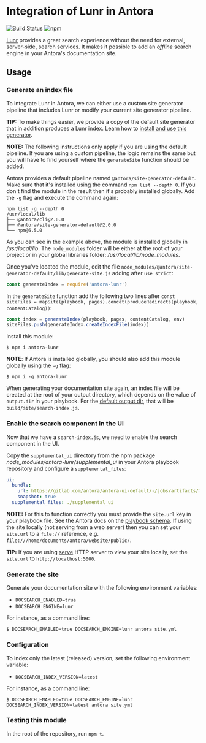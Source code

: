 # Integration of Lunr in Antora

[![Build Status](https://travis-ci.org/Mogztter/antora-lunr.svg?branch=master)](https://travis-ci.org/Mogztter/antora-lunr)
[![npm](https://img.shields.io/npm/v/antora-lunr.svg)](https://www.npmjs.org/package/antora-lunr)

[Lunr](https://lunrjs.com/) provides a great search experience without the need for external, server-side, search services.
It makes it possible to add an *offline* search engine in your Antora's documentation site.

## Usage

### Generate an index file

To integrate Lunr in Antora, we can either use a custom site generator pipeline that includes Lunr or modify your current site generator pipeline.

**TIP:**
To make things easier, we provide a copy of the default site generator that in addition produces a Lunr index. Learn how to [install and use this generator](https://github.com/Mogztter/antora-site-generator-lunr).

**NOTE:**
The following instructions only apply if you are using the default pipeline.
If you are using a custom pipeline, the logic remains the same but you will have to find yourself where the `generateSite` function should be added.

Antora provides a default pipeline named `@antora/site-generator-default`.
Make sure that it's installed using the command `npm list --depth 0`.
If you don't find the module in the result then it's probably installed globally.
Add the `-g` flag and execute the command again:

```
npm list -g --depth 0
/usr/local/lib
├── @antora/cli@2.0.0
├── @antora/site-generator-default@2.0.0
└── npm@6.5.0
```

As you can see in the example above, the module is installed globally in _/usr/local/lib_.
The `node_modules` folder will be either at the root of your project or in your global libraries folder: _/usr/local/lib/node_modules_.

Once you've located the module, edit the file `node_modules/@antora/site-generator-default/lib/generate-site.js` adding after `use strict`:

```js
const generateIndex = require('antora-lunr')
```

In the `generateSite` function add the following two lines after `const siteFiles = mapSite(playbook, pages).concat(produceRedirects(playbook, contentCatalog))`:

```js
const index = generateIndex(playbook, pages, contentCatalog, env)
siteFiles.push(generateIndex.createIndexFile(index))
```

Install this module:

```console
$ npm i antora-lunr
```

**NOTE**:
If Antora is installed globally, you should also add this module globally using the `-g` flag:

```console
$ npm i -g antora-lunr
```

When generating your documentation site again, an index file will be created at the root of your output directory,
which depends on the value of `output.dir` in your playbook.
For the [default output dir](https://docs.antora.org/antora/2.0/playbook/configure-output/#default-output-dir),
that will be `build/site/search-index.js`.

### Enable the search component in the UI

Now that we have a `search-index.js`, we need to enable the search component in the UI.

Copy the `supplemental_ui` directory from the npm package *node_modules/antora-lunr/supplemental_ui* in your Antora playbook repository and configure a `supplemental_files`:

```yml
ui:
  bundle:
    url: https://gitlab.com/antora/antora-ui-default/-/jobs/artifacts/master/raw/build/ui-bundle.zip?job=bundle-stable
    snapshot: true
  supplemental_files: ./supplemental_ui
```

**NOTE:** For this to function correctly you must provide the `site.url` key in your playbook file.
See the Antora docs on the [playbook schema](https://docs.antora.org/antora/1.1/playbook/playbook-schema/).
If using the site locally (not serving from a web server) then you can set your `site.url` to a `file://` reference, e.g. `file:///home/documents/antora/website/public/`.

**TIP:** If you are using [serve](https://www.npmjs.com/package/serve) HTTP server to view your site locally,
set the `site.url` to `http://localhost:5000`.

### Generate the site

Generate your documentation site with the following environment variables:

* `DOCSEARCH_ENABLED=true`
* `DOCSEARCH_ENGINE=lunr`

For instance, as a command line:

```console
$ DOCSEARCH_ENABLED=true DOCSEARCH_ENGINE=lunr antora site.yml
```

### Configuration

To index only the latest (released) version, set the following environment variable:

* `DOCSEARCH_INDEX_VERSION=latest`

For instance, as a command line:

```console
$ DOCSEARCH_ENABLED=true DOCSEARCH_ENGINE=lunr DOCSEARCH_INDEX_VERSION=latest antora site.yml
```

### Testing this module

In the root of the repository, run `npm t`.
